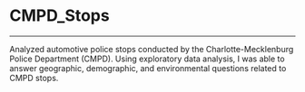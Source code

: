 # CMPD_Stops
---
Analyzed automotive police stops conducted by the Charlotte-Mecklenburg Police Department (CMPD). Using exploratory data analysis, I was able to answer geographic, demographic, and environmental questions related to CMPD stops.
